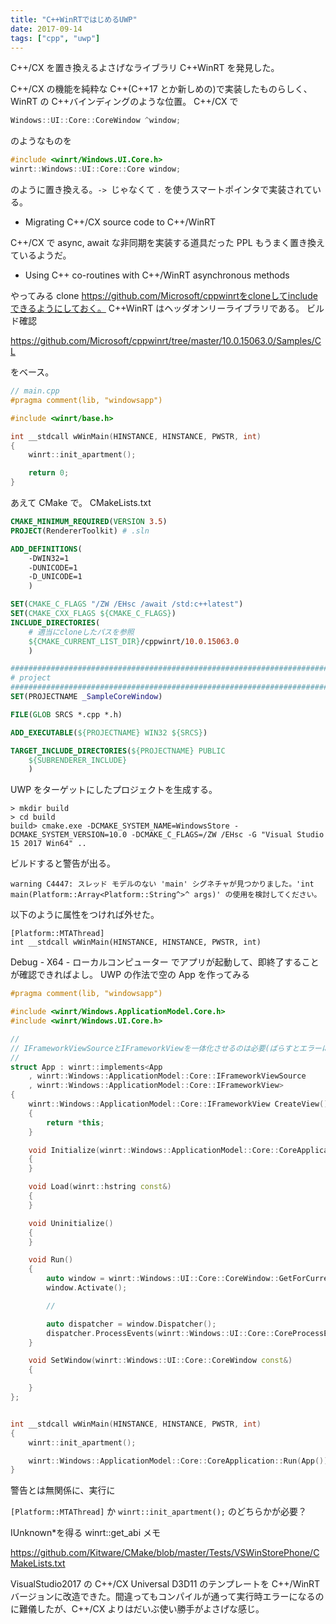 ```yaml
---
title: "C++WinRTではじめるUWP"
date: 2017-09-14
tags: ["cpp", "uwp"]
---
```


C++/CX を置き換えるよさげなライブラリ C++WinRT を発見した。

C++/CX の機能を純粋な C++(C++17 とか新しめの)で実装したものらしく、WinRT の C++バインディングのような位置。
C++/CX で

```c++
Windows::UI::Core::CoreWindow ^window;
```

のようなものを

```c++
#include <winrt/Windows.UI.Core.h>
winrt::Windows::UI::Core::Core window;
```

のように置き換える。`-> `じゃなくて `.` を使うスマートポインタで実装されている。

- Migrating C++/CX source code to C++/WinRT

C++/CX で async, await な非同期を実装する道具だった PPL もうまく置き換えているようだ。

- Using C++ co-routines with C++/WinRT asynchronous methods

やってみる
clone
https://github.com/Microsoft/cppwinrtをcloneしてincludeできるようにしておく。
C++WinRT はヘッダオンリーライブラリである。
ビルド確認

https://github.com/Microsoft/cppwinrt/tree/master/10.0.15063.0/Samples/CL

をベース。

```c++
// main.cpp
#pragma comment(lib, "windowsapp")

#include <winrt/base.h>

int __stdcall wWinMain(HINSTANCE, HINSTANCE, PWSTR, int)
{
    winrt::init_apartment();

    return 0;
}
```

あえて CMake で。
CMakeLists.txt

```cmake
CMAKE_MINIMUM_REQUIRED(VERSION 3.5)
PROJECT(RendererToolkit) # .sln

ADD_DEFINITIONS(
    -DWIN32=1
    -DUNICODE=1
    -D_UNICODE=1
    )

SET(CMAKE_C_FLAGS "/ZW /EHsc /await /std:c++latest")
SET(CMAKE_CXX_FLAGS ${CMAKE_C_FLAGS})
INCLUDE_DIRECTORIES(
    # 適当にcloneしたパスを参照
    ${CMAKE_CURRENT_LIST_DIR}/cppwinrt/10.0.15063.0
    )

##############################################################################
# project
##############################################################################
SET(PROJECTNAME _SampleCoreWindow)

FILE(GLOB SRCS *.cpp *.h)

ADD_EXECUTABLE(${PROJECTNAME} WIN32 ${SRCS})

TARGET_INCLUDE_DIRECTORIES(${PROJECTNAME} PUBLIC
    ${SUBRENDERER_INCLUDE}
    )
```

UWP をターゲットにしたプロジェクトを生成する。

```
> mkdir build
> cd build
build> cmake.exe -DCMAKE_SYSTEM_NAME=WindowsStore -DCMAKE_SYSTEM_VERSION=10.0 -DCMAKE_C_FLAGS=/ZW /EHsc -G "Visual Studio 15 2017 Win64" ..
```

ビルドすると警告が出る。

```
warning C4447: スレッド モデルのない 'main' シグネチャが見つかりました。'int main(Platform::Array<Platform::String^>^ args)' の使用を検討してください。
```

以下のように属性をつければ外せた。

```
[Platform::MTAThread]
int __stdcall wWinMain(HINSTANCE, HINSTANCE, PWSTR, int)
```

Debug - X64 - ローカルコンピューター でアプリが起動して、即終了することが確認できればよし。
UWP の作法で空の App を作ってみる

```c++
#pragma comment(lib, "windowsapp")

#include <winrt/Windows.ApplicationModel.Core.h>
#include <winrt/Windows.UI.Core.h>

//
// IFrameworkViewSourceとIFrameworkViewを一体化させるのは必要(ばらすとエラーになった)
//
struct App : winrt::implements<App
    , winrt::Windows::ApplicationModel::Core::IFrameworkViewSource
    , winrt::Windows::ApplicationModel::Core::IFrameworkView>
{
    winrt::Windows::ApplicationModel::Core::IFrameworkView CreateView()
    {
        return *this;
    }

    void Initialize(winrt::Windows::ApplicationModel::Core::CoreApplicationView const&)
    {
    }

    void Load(winrt::hstring const&)
    {
    }

    void Uninitialize()
    {
    }

    void Run()
    {
        auto window = winrt::Windows::UI::Core::CoreWindow::GetForCurrentThread();
        window.Activate();

        //

        auto dispatcher = window.Dispatcher();
        dispatcher.ProcessEvents(winrt::Windows::UI::Core::CoreProcessEventsOption::ProcessUntilQuit);
    }

    void SetWindow(winrt::Windows::UI::Core::CoreWindow const&)
    {

    }
};


int __stdcall wWinMain(HINSTANCE, HINSTANCE, PWSTR, int)
{
    winrt::init_apartment();

    winrt::Windows::ApplicationModel::Core::CoreApplication::Run(App());
}
```

警告とは無関係に、実行に

`[Platform::MTAThread]` か `winrt::init_apartment();` のどちらかが必要？

IUnknown\*を得る
winrt::get_abi
メモ

https://github.com/Kitware/CMake/blob/master/Tests/VSWinStorePhone/CMakeLists.txt

VisualStudio2017 の C++/CX Universal D3D11 のテンプレートを C++/WinRT バージョンに改造できた。間違ってもコンパイルが通って実行時エラーになるのに難儀したが、C++/CX よりはだいぶ使い勝手がよさげな感じ。
